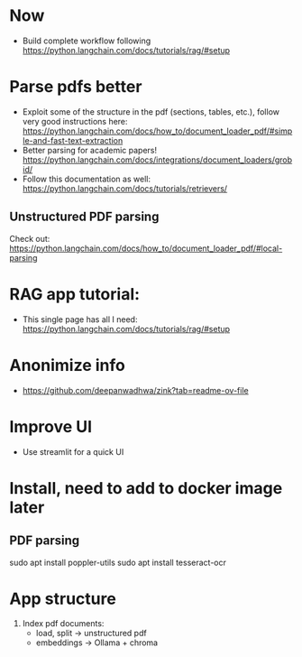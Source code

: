 

# Now
- Build complete workflow following https://python.langchain.com/docs/tutorials/rag/#setup

# Parse pdfs better

- Exploit some of the structure in the pdf (sections, tables, etc.), follow very good instructions here: https://python.langchain.com/docs/how_to/document_loader_pdf/#simple-and-fast-text-extraction
- Better parsing for academic papers! https://python.langchain.com/docs/integrations/document_loaders/grobid/
- Follow this documentation as well: https://python.langchain.com/docs/tutorials/retrievers/

## Unstructured PDF parsing
Check out: https://python.langchain.com/docs/how_to/document_loader_pdf/#local-parsing

# RAG app tutorial:
- This single page has all I need: https://python.langchain.com/docs/tutorials/rag/#setup


# Anonimize info
- https://github.com/deepanwadhwa/zink?tab=readme-ov-file

# Improve UI
- Use streamlit for a quick UI


# Install, need to add to docker image later
## PDF parsing
sudo apt install poppler-utils
sudo apt install tesseract-ocr


# App structure
1. Index pdf documents:
    - load, split -> unstructured pdf
    - embeddings -> Ollama + chroma
